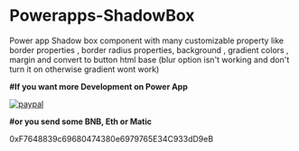 # Powerapps-ShadowBox
Power app Shadow box component with many customizable property like border properties , border radius properties, background , gradient colors , margin and convert to button html base (blur option isn't working and don't turn it on otherwise gradient wont work)


**#If you want more Development on Power App**

[![paypal](https://www.paypalobjects.com/en_US/i/btn/btn_donateCC_LG.gif)](kumar.aman0031@gmail.com)

**#or you send some BNB, Eth or Matic** 

0xF7648839c69680474380e6979765E34C933dD9eB
